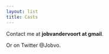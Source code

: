 ```yaml
---
layout: list
title: Casts
---
```


Contact me at **jobvandervoort at gmail**.

Or on Twitter @Jobvo.
